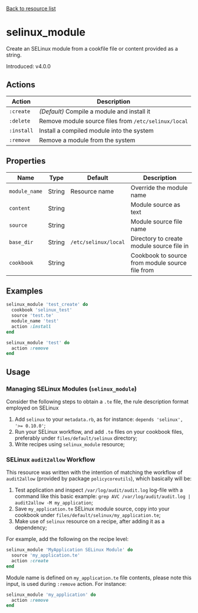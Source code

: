 [Back to resource list](../README.md#resources)

# selinux_module

Create an SELinux module from a cookfile file or content provided as a string.

Introduced: v4.0.0

## Actions

| Action     | Description                                          |
| ---------- | ---------------------------------------------------- |
| `:create`  | *(Default)* Compile a module and install it          |
| `:delete`  | Remove module source files from `/etc/selinux/local` |
| `:install` | Install a compiled module into the system            |
| `:remove`  | Remove a module from the system                      |

## Properties

| Name          | Type   | Default              | Description                                     |
| ------------- | ------ | -------------------- | ----------------------------------------------- |
| `module_name` | String | Resource name        | Override the module name                        |
| `content`     | String |                      | Module source as text                           |
| `source`      | String |                      | Module source file name                         |
| `base_dir`    | String | `/etc/selinux/local` | Directory to create module source file in       |
| `cookbook`    | String |                      | Cookbook to source from module source file from |

## Examples

```ruby
selinux_module 'test_create' do
  cookbook 'selinux_test'
  source 'test.te'
  module_name 'test'
  action :install
end
```

```ruby
selinux_module 'test' do
  action :remove
end
```

## Usage

### Managing SELinux Modules (`selinux_module`)

Consider the following steps to obtain a `.te` file, the rule description format employed on SELinux

1. Add `selinux` to your `metadata.rb`, as for instance: `depends 'selinux', '>= 0.10.0'`;
2. Run your SELinux workflow, and add `.te` files on your cookbook files, preferably under `files/default/selinux` directory;
3. Write recipes using `selinux_module` resource;

### SELinux `audit2allow` Workflow

This resource was written with the intention of matching the workflow of `audit2allow` (provided by package `policycoreutils`), which basically will be:

1. Test application and inspect `/var/log/audit/audit.log` log-file with a command like this basic example: `grep AVC /var/log/audit/audit.log | audit2allow -M my_application`;
2. Save `my_application.te` SELinux module source, copy into your cookbook under `files/default/selinux/my_application.te`;
3. Make use of `selinux` resource on a recipe, after adding it as a dependency;

For example, add the following on the recipe level:

```ruby
selinux_module 'MyApplication SELinux Module' do
  source 'my_application.te'
  action :create
end
```

Module name is defined on `my_application.te` file contents, please note this input, is used during `:remove` action. For instance:

```ruby
selinux_module 'my_application' do
  action :remove
end
```
